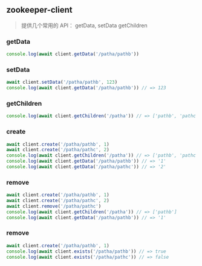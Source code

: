## zookeeper-client

> 提供几个常用的 API： getData, setData getChildren

### getData

```typescript
console.log(await client.getData('/patha/pathb'))
```

### setData

```typescript
await client.setData('/patha/pathb', 123)
console.log(await client.getData('/patha/pathb')) // => 123
```

### getChildren

```typescript
console.log(await client.getChildren('/patha')) // => ['pathb', 'pathc']
```

### create

```typescript
await client.create('/patha/pathb', 1)
await client.create('/patha/pathc', 2)
console.log(await client.getChildren('/patha')) // => ['pathb', 'pathc']
console.log(await client.getData('/patha/pathb')) // => '1'
console.log(await client.getData('/patha/pathc')) // => '2'
```

### remove 

```typescript
await client.create('/patha/pathb', 1)
await client.create('/patha/pathc', 2)
await client.remove('/patha/pathc')
console.log(await client.getChildren('/patha')) // => ['pathb']
console.log(await client.getData('/patha/pathb')) // => '1'
```

### remove 

```typescript
await client.create('/patha/pathb', 1)
console.log(await client.exists('/patha/pathb')) // => true
console.log(await client.exists('/patha/pathc')) // => false
```